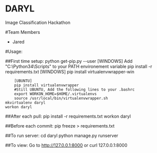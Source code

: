 # DARYL
Image Classification Hackathon

#Team Members
 - Jared

#Usage:

##First time setup:
    python get-pip.py --user
	    [WINDOWS] Add "C:\Python34\Scripts\" to your PATH environement variable
    pip install -r requirements.txt
        [WINDOWS]
        pip install virtualenvwrapper-win

        [UBUNTU]
        pip install virtualenvwrapper
        #Still UBUNTU, Add the following lines to your .bashrc
        export WORKON_HOME=$HOME/.virtualenvs
        source /usr/local/bin/virtualenvwrapper.sh
    mkvirtualenv daryl
    workon daryl

##After each pull:
    pip install -r requirements.txt
    workon daryl

##Before each commit:
    pip freeze > requirements.txt

##To run server:
    cd daryl
    python manage.py runserver

##To view:
Go to http://127.0.0.1:8000 
or
    curl 127.0.0.1:8000
